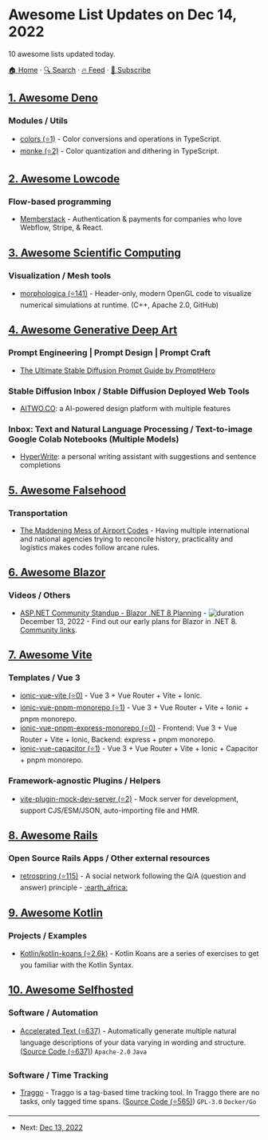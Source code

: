 # Awesome List Updates on Dec 14, 2022

10 awesome lists updated today.

[🏠 Home](/README.md) · [🔍 Search](https://www.trackawesomelist.com/search/) · [🔥 Feed](https://www.trackawesomelist.com/rss.xml) · [📮 Subscribe](https://trackawesomelist.us17.list-manage.com/subscribe?u=d2f0117aa829c83a63ec63c2f&id=36a103854c)



## [1. Awesome Deno](/content/denolib/awesome-deno/README.md)

### Modules / Utils

*   [colors (⭐1)](https://github.com/retraigo/colors) - Color conversions and operations in TypeScript.
*   [monke (⭐2)](https://github.com/retraigo/monke) - Color quantization and dithering in TypeScript.

## [2. Awesome Lowcode](/content/antdimot/awesome-lowcode/README.md)

### Flow-based programming

*   [Memberstack](https://www.memberstack.com/) - Authentication & payments for companies who love Webflow, Stripe, & React.

## [3. Awesome Scientific Computing](/content/nschloe/awesome-scientific-computing/README.md)

### Visualization / Mesh tools

*   [morphologica (⭐141)](https://github.com/ABRG-Models/morphologica) - Header-only, modern OpenGL code to visualize numerical simulations at runtime. (C++, Apache 2.0, GitHub)

## [4. Awesome Generative Deep Art](/content/filipecalegario/awesome-generative-deep-art/README.md)

### Prompt Engineering | Prompt Design | Prompt Craft

*   [The Ultimate Stable Diffusion Prompt Guide by PromptHero](https://prompthero.com/stable-diffusion-prompt-guide)

### Stable Diffusion Inbox / Stable Diffusion Deployed Web Tools

*   [AITWO.CO](https://aitwo.co/): a AI-powered design platform with multiple features

### Inbox: Text and Natural Language Processing / Text-to-image Google Colab Notebooks (Multiple Models)

*   [HyperWrite](https://hyperwriteai.com/): a personal writing assistant with suggestions and sentence completions

## [5. Awesome Falsehood](/content/kdeldycke/awesome-falsehood/README.md)

### Transportation

*   [The Maddening Mess of Airport Codes](https://www.youtube.com/watch?v=jfOUVYQnuhw) - Having multiple international and national agencies trying to reconcile history, practicality and logistics makes codes follow arcane rules.

## [6. Awesome Blazor](/content/AdrienTorris/awesome-blazor/README.md)

### Videos / Others

*   [ASP.NET Community Standup - Blazor .NET 8 Planning](https://www.youtube.com/watch?v=QVkxusemLoo\&list=PLdo4fOcmZ0oX-DBuRG4u58ZTAJgBAeQ-t\&index=1) - ![duration](https://img.shields.io/badge/Duration:%20-74%20min-%230094FF?style=flat-square\&cacheSeconds=maxAge\&logo=youtube) December 13, 2022 - Find out our early plans for Blazor in .NET 8. [Community links](https://www.theurlist.com/blazor-community-links).

## [7. Awesome Vite](/content/vitejs/awesome-vite/README.md)

### Templates / Vue 3

*   [ionic-vue-vite (⭐0)](https://github.com/reslear/ionic-vue-vite) - Vue 3 + Vue Router + Vite + Ionic.
*   [ionic-vue-pnpm-monorepo (⭐1)](https://github.com/reslear/ionic-vue-pnpm-monorepo) - Vue 3 + Vue Router + Vite + Ionic + pnpm monorepo.
*   [ionic-vue-pnpm-express-monorepo (⭐0)](https://github.com/reslear/ionic-vue-pnpm-express-monorepo) - Frontend: Vue 3 + Vue Router + Vite + Ionic, Backend: express + pnpm monorepo.
*   [ionic-vue-capacitor (⭐1)](https://github.com/reslear/ionic-vue-capacitor) - Vue 3 + Vue Router + Vite + Ionic + Capacitor + pnpm monorepo.

### Framework-agnostic Plugins / Helpers

*   [vite-plugin-mock-dev-server (⭐2)](https://github.com/pengzhanbo/vite-plugin-mock-dev-server) - Mock server for development, support CJS/ESM/JSON, auto-importing file and HMR.

## [8. Awesome Rails](/content/gramantin/awesome-rails/README.md)

### Open Source Rails Apps / Other external resources

*   [retrospring (⭐115)](https://github.com/retrospring/retrospring) - A social network following the Q/A (question and answer) principle - [:earth\_africa:](https://retrospring.net)

## [9. Awesome Kotlin](/content/KotlinBy/awesome-kotlin/README.md)

### Projects / Examples

*   [Kotlin/kotlin-koans (⭐2.6k)](https://github.com/Kotlin/kotlin-koans) - Kotlin Koans are a series of exercises to get you familiar with the Kotlin Syntax.

## [10. Awesome Selfhosted](/content/awesome-selfhosted/awesome-selfhosted/README.md)

### Software / Automation

*   [Accelerated Text (⭐637)](https://github.com/accelerated-text/accelerated-text) - Automatically generate multiple natural language descriptions of your data varying in wording and structure. ([Source Code (⭐637)](https://github.com/accelerated-text/accelerated-text)) `Apache-2.0` `Java`

### Software / Time Tracking

*   [Traggo](https://traggo.net/) - Traggo is a tag-based time tracking tool. In Traggo there are no tasks, only tagged time spans. ([Source Code (⭐565)](https://github.com/traggo/server)) `GPL-3.0` `Docker/Go`

---

- Next: [Dec 13, 2022](/content/2022/12/13/README.md)